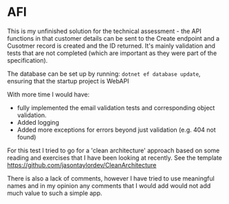 # AFI

This is my unfinished solution for the technical assessment - the API functions in that customer details can be sent to the Create endpoint and a Cusotmer record is created and the ID returned. It's mainly validation and tests that are not completed (which are important as they were part of the specification).

The database can be set up by running:
`dotnet ef database update`, ensuring that the startup project is WebAPI

With more time I would have:
- fully implemented the email validation tests and corresponding object validation.
- Added logging
- Added more exceptions for errors beyond just validation (e.g. 404 not found)

For this test I tried to go for a 'clean architecture' approach based on some reading and exercises that I have been looking at recently. See the template https://github.com/jasontaylordev/CleanArchitecture

There is also a lack of comments, however I have tried to use meaningful names and in my opinion any comments that I would add would not add much value to such a simple app.
